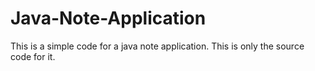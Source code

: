 # Java-Note-Application
This is a simple code for a java note application. This is only the source code for it.
